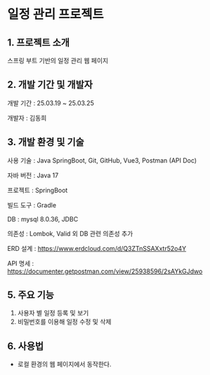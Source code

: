 # 일정 관리 프로젝트

## 1. 프로젝트 소개

스프링 부트 기반의 일정 관리 웹 페이지

## 2. 개발 기간 및 개발자


개발 기간 : 25.03.19 ~ 25.03.25

개발자 : 김동희

## 3. 개발 환경 및 기술

사용 기술 : Java SpringBoot, Git, GitHub, Vue3, Postman (API Doc)

자바 버전 : Java 17

프로젝트 : SpringBoot

빌드 도구 : Gradle 

DB : mysql 8.0.36, JDBC

의존성 : Lombok, Valid 외 DB 관련 의존성 추가

ERD 설계 : https://www.erdcloud.com/d/Q3ZTnSSAXxtr52o4Y

API 명세 : https://documenter.getpostman.com/view/25938596/2sAYkGJdwo


## 5. 주요 기능

1. 사용자 별 일정 등록 및 보기
2. 비밀번호를 이용해 일정 수정 및 삭제

## 6. 사용법
- 로컬 환경의 웹 페이지에서 동작한다.






